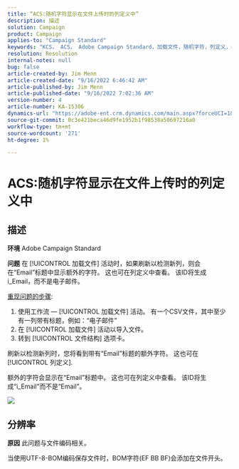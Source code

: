 ```yaml
---
title: “ACS:随机字符显示在文件上传时的列定义中”
description: 描述
solution: Campaign
product: Campaign
applies-to: "Campaign Standard"
keywords: "KCS， ACS， Adobe Campaign Standard，加载文件，随机字符，列定义，标签， ID，文件上传，加载活动"
resolution: Resolution
internal-notes: null
bug: false
article-created-by: Jim Menn
article-created-date: "9/16/2022 6:46:42 AM"
article-published-by: Jim Menn
article-published-date: "9/16/2022 7:02:36 AM"
version-number: 4
article-number: KA-15306
dynamics-url: "https://adobe-ent.crm.dynamics.com/main.aspx?forceUCI=1&pagetype=entityrecord&etn=knowledgearticle&id=40695b52-8b35-ed11-9db1-0022480866ad"
source-git-commit: 0c3e421beca46d9fe1952b1f98538a50697216a0
workflow-type: tm+mt
source-wordcount: '271'
ht-degree: 1%

---
```


# ACS:随机字符显示在文件上传时的列定义中

## 描述


<b>环境</b>
Adobe Campaign Standard

<b>问题</b>
在 [!UICONTROL 加载文件] 活动时，如果刷新以检测新列，则会在“Email”标题中显示额外的字符。
这也可在列定义中查看。
该ID将生成i_Email，而不是电子邮件。

<u>重现问题的步骤</u>:

1. 使用工作流 — [!UICONTROL 加载文件] 活动。
有一个CSV文件，其中至少有一列带有标题，例如：“电子邮件”
2. 在 [!UICONTROL 加载文件] 活动以导入文件。
3. 转到 [!UICONTROL 文件结构] 选项卡。

刷新以检测新列时，您将看到带有“Email”标题的额外字符。
这也可在 [!UICONTROL 列定义].

额外的字符会显示在“Email”标题中。
这也可在列定义中查看。
该ID将生成“i_Email”而不是“Email”。

![](https://support.neolane.net/nl/jsp/previewFile.jsp?md5=0b4065125940743e01772361c3de7a42&amp;amp;ext=png&amp;amp;contentType=image/png&amp;amp;fileName=Load%20File%20Screen%20shot.png&amp;amp;__sessiontoken=___T6lIC6yifQm9PSg+71ewRkrmB1/tfKMdlN13lb9GkQA1d2ToxnddGEqJttAdN7IYNTQuGId1i+dlfO5r/nPKE5ad+kz0e8dAXoH4VqdvidxXXwq7EkJUIAIA)


## 分辨率


<b>原因</b>
此问题与文件编码相关。

当使用UTF-8-BOM编码保存文件时，BOM字符(EF BB BF)会添加在文件开头。
